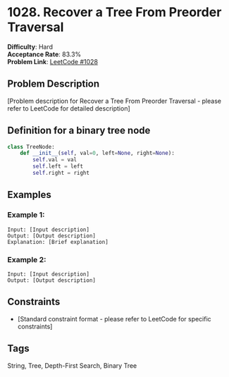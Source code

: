 # 1028. Recover a Tree From Preorder Traversal

**Difficulty**: Hard  
**Acceptance Rate**: 83.3%  
**Problem Link**: [LeetCode #1028](https://leetcode.com/problems/recover-a-tree-from-preorder-traversal/)

## Problem Description

[Problem description for Recover a Tree From Preorder Traversal - please refer to LeetCode for detailed description]

## Definition for a binary tree node

```python
class TreeNode:
    def __init__(self, val=0, left=None, right=None):
        self.val = val
        self.left = left
        self.right = right
```

## Examples

### Example 1:
```
Input: [Input description]
Output: [Output description]
Explanation: [Brief explanation]
```

### Example 2:
```
Input: [Input description]
Output: [Output description]
```

## Constraints

- [Standard constraint format - please refer to LeetCode for specific constraints]

## Tags
String, Tree, Depth-First Search, Binary Tree